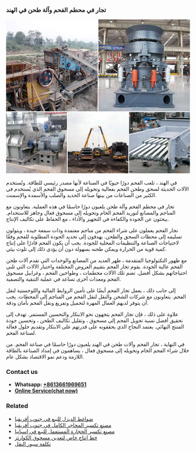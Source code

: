 <h3>تجار في محطم الفحم وآلة طحن في الهند</h3><img src='1701850635.jpg' alt=''><p>في الهند ، تلعب الفحم دورًا حيويًا في الصناعة لأنها مصدر رئيسي للطاقة. وتُستخدم الآلات الحديثة لسحق وطحن الفحم بفعالية وتحويله إلى مسحوق الفحم الذي يُستخدم في الكثير من الصناعات من بينها صناعة الحديد والصلب والأسمدة والإسمنت.</p><p>تجار في محطم الفحم وآلة طحن يلعبون دورًا حاسمًا في هذه العملية. يتعاونون مع المناجم والمصانع لتوريد الفحم الخام وتحويله إلى مسحوق فعال وجاهز للاستخدام. يبحثون عن الجودة والكفاءة في التجهيز والأداء ، مع الحفاظ على تكاليف الإنتاج.</p><p>تجار الفحم يعملون على شراء الفحم من مناجم معتمدة وذات سمعة جيدة ، ويتولون تسليمه إلى محطات السحق والطحن. يهدفون إلى تحديد الجودة المطلوبة للفحم وفقًا لاحتياجات الصناعة والتنظيمات المحلية للجودة. يجب أن يكون الفحم قادرًا على إنتاج كمية قوية من الحرارة ويمكن طحنه بسهولة دون أن يؤدي ذلك إلى تلوث بيئي.</p><p>مع ظهور التكنولوجيا المتقدمة ، ظهر العديد من المصانع والوحدات التي تقدم آلات طحن الفحم عالية الجودة. يقوم تجار الفحم بتقييم العروض المختلفة واختيار الآلات التي تلبي احتياجاتهم بشكل أفضل. تضم تلك الآلات محطمات ، وطواحين الفحم ، وغرابيل مسحوق الفحم ومعدات أخرى تساعد في عملية التنقية والتصفية.</p><p>إلى جانب ذلك ، يعمل تجار الفحم أيضًا على تأمين الروابط المالية واللوجستية لنقل الفحم. يتعاونون مع شركات الشحن والنقل لنقل الفحم من المناجم إلى المحطات. يجب أن يتوفر لديهم العمال المهرة لتحميل وتفريغ ونقل الفحم بأمان ودقة.</p><p>علاوة على ذلك ، فإن تجار الفحم يتجهون نحو الابتكار والتحسين المستمر. تهدف إلى تحقيق أفضل نسبة تحويل الفحم إلى مسحوق ، وتقليل تكاليف الطحن ، وتحسين جودة المنتج النهائي. يعتمد النجاح الذي يحققونه على قدرتهم على الابتكار وتقديم حلول فعالة لصناعة الفحم.</p><p>في النهاية ، تجار الفحم وآلات طحن في الهند يلعبون دورًا حاسمًا في صناعة الفحم. من خلال شراء الفحم الخام وتحويله إلى مسحوق فعال ، يساهمون في إمداد الصناعة بالطاقة اللازمة ودعم نمو الاقتصاد بشكل عام.</p><h3>Contact us</h3><ul><li><strong>Whatsapp:&nbsp;<a href="https://wa.me/8613661969651">+8613661969651</a></strong></li><li><a href="https://swt.shibang-china.com/?git&amp;zhl&amp;تجار في محطم الفحم وآلة طحن في الهند"><strong>Online Service(chat now)</strong></a></li></ul><h3>Related</h3><ul><li><a href='ضواغط الديزل للبيع في جنوب أفريقيا.md'>ضواغط الديزل للبيع في جنوب أفريقيا</a></li><li><a href='مصنع تكسير المحاجر الكامل في جنوب أفريقيا.md'>مصنع تكسير المحاجر الكامل في جنوب أفريقيا</a></li><li><a href='مصنع تكسير الحجارة المستعمل للبيع في إسبانيا.md'>مصنع تكسير الحجارة المستعمل للبيع في إسبانيا</a></li><li><a href='خط إنتاج خاص لتعدين مسحوق الكوارتز.md'>خط إنتاج خاص لتعدين مسحوق الكوارتز</a></li><li><a href='تكلفة سيور النقل.md'>تكلفة سيور النقل</a></li></ul>
